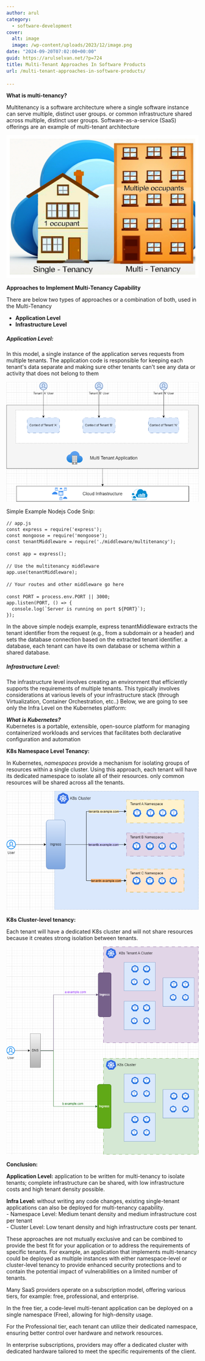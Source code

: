 ```yaml
---
author: arul
category:
  - software-development
cover:
  alt: image
  image: /wp-content/uploads/2023/12/image.png
date: "2024-09-20T07:02:00+00:00"
guid: https://arulselvan.net/?p=724
title: Multi-Tenant Approaches In Software Products
url: /multi-tenant-approaches-in-software-products/

---
```

**What is multi-tenancy?**

Multitenancy is a software architecture where a single software instance can serve multiple, distinct user groups. or common infrastructure shared across multiple, distinct user groups. Software-as-a-service (SaaS) offerings are an example of multi-tenant architecture

![](/wp-content/uploads/2023/11/multi-tenancy.png)

**Approaches to Implement Multi-Tenancy** **Capability**

There are below two types of approaches or a combination of both, used in the Multi-Tenancy

- **Application Level**
- **Infrastructure Level**

##### Application Level:

In this model, a single instance of the application serves requests from multiple tenants. The application code is responsible for keeping each tenant's data separate and making sure other tenants can't see any data or activity that does not belong to them

![](/wp-content/uploads/2023/12/image.png)

Simple Example Nodejs Code Snip:

```
// app.js
const express = require('express');
const mongoose = require('mongoose');
const tenantMiddleware = require('./middleware/multitenancy');

const app = express();

// Use the multitenancy middleware
app.use(tenantMiddleware);

// Your routes and other middleware go here

const PORT = process.env.PORT || 3000;
app.listen(PORT, () => {
  console.log(`Server is running on port ${PORT}`);
});

```

In the above simple nodejs example, express tenantMiddleware extracts the tenant identifier from the request (e.g., from a subdomain or a header) and sets the database connection based on the extracted tenant identifier. a database, each tenant can have its own database or schema within a shared database.

##### Infrastructure Level:

The infrastructure level involves creating an environment that efficiently supports the requirements of multiple tenants. This typically involves considerations at various levels of your infrastructure stack (through Virtualization, Container Orchestration, etc..) Below, we are going to see only the Infra Level on the Kubernetes platform:

_**What is Kubernetes?**_  
Kubernetes is a portable, extensible, open-source platform for managing containerized workloads and services that facilitates both declarative configuration and automation

**K8s Namespace Level Tenancy:**

In Kubernetes, _namespaces_ provide a mechanism for isolating groups of resources within a single cluster. Using this approach, each tenant will have its dedicated namespace to isolate all of their resources. only common resources will be shared across all the tenants.

![](/wp-content/uploads/2023/12/image-1.png)

**K8s Cluster-level tenancy:**

Each tenant will have a dedicated K8s cluster and will not share resources because it creates strong isolation between tenants.

![](/wp-content/uploads/2023/12/image-2.png)

**Conclusion:**

**Application Level:** application to be written for multi-tenancy to isolate tenants; complete infrastructure can be shared, with low infrastructure costs and high tenant density possible.

**Infra Level:** without writing any code changes, existing single-tenant applications can also be deployed for multi-tenancy capability.  
 \- Namespace Level: Medium tenant density and medium infrastructure cost per tenant  
 \- Cluster Level: Low tenant density and high infrastructure costs per tenant.

These approaches are not mutually exclusive and can be combined to provide the best fit for your application or to address the requirements of specific tenants. For example, an application that implements multi-tenancy could be deployed as multiple instances with either namespace-level or cluster-level tenancy to provide enhanced security protections and to contain the potential impact of vulnerabilities on a limited number of tenants.

Many SaaS providers operate on a subscription model, offering various tiers, for example: free, professional, and enterprise.

In the free tier, a code-level multi-tenant application can be deployed on a single namespace (Free), allowing for high-density usage.

For the Professional tier, each tenant can utilize their dedicated namespace, ensuring better control over hardware and network resources.

In enterprise subscriptions, providers may offer a dedicated cluster with dedicated hardware tailored to meet the specific requirements of the client.
